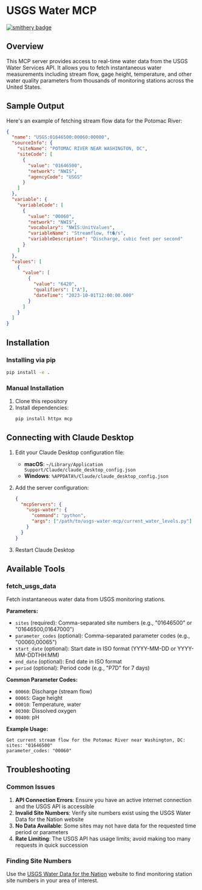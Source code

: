 # USGS Water MCP

[![smithery badge](https://smithery.ai/badge/@pgiffy/usgs-water-mcp)](https://smithery.ai/server/@pgiffy/usgs-water-mcp)

## Overview

This MCP server provides access to real-time water data from the USGS Water Services API. It allows you to fetch instantaneous water measurements including stream flow, gage height, temperature, and other water quality parameters from thousands of monitoring stations across the United States.

## Sample Output

Here's an example of fetching stream flow data for the Potomac River:

```json
{
  "name": "USGS:01646500:00060:00000",
  "sourceInfo": {
    "siteName": "POTOMAC RIVER NEAR WASHINGTON, DC",
    "siteCode": [
      {
        "value": "01646500",
        "network": "NWIS",
        "agencyCode": "USGS"
      }
    ]
  },
  "variable": {
    "variableCode": [
      {
        "value": "00060",
        "network": "NWIS",
        "vocabulary": "NWIS:UnitValues",
        "variableName": "Streamflow, ft�/s",
        "variableDescription": "Discharge, cubic feet per second"
      }
    ]
  },
  "values": [
    {
      "value": [
        {
          "value": "6420",
          "qualifiers": ["A"],
          "dateTime": "2023-10-01T12:00:00.000"
        }
      ]
    }
  ]
}
```

## Installation

### Installing via pip

```bash
pip install -e .
```

### Manual Installation

1. Clone this repository
2. Install dependencies:
   ```bash
   pip install httpx mcp
   ```

## Connecting with Claude Desktop

1. Edit your Claude Desktop configuration file:
   - **macOS**: `~/Library/Application Support/Claude/claude_desktop_config.json`
   - **Windows**: `%APPDATA%/Claude/claude_desktop_config.json`

2. Add the server configuration:
   ```json
   {
     "mcpServers": {
       "usgs-water": {
         "command": "python",
         "args": ["/path/to/usgs-water-mcp/current_water_levels.py"]
       }
     }
   }
   ```

3. Restart Claude Desktop

## Available Tools

### fetch_usgs_data

Fetch instantaneous water data from USGS monitoring stations.

**Parameters:**
- `sites` (required): Comma-separated site numbers (e.g., "01646500" or "01646500,01647000")
- `parameter_codes` (optional): Comma-separated parameter codes (e.g., "00060,00065")
- `start_date` (optional): Start date in ISO format (YYYY-MM-DD or YYYY-MM-DDTHH:MM)
- `end_date` (optional): End date in ISO format
- `period` (optional): Period code (e.g., "P7D" for 7 days)

**Common Parameter Codes:**
- `00060`: Discharge (stream flow)
- `00065`: Gage height
- `00010`: Temperature, water
- `00300`: Dissolved oxygen
- `00400`: pH

**Example Usage:**
```
Get current stream flow for the Potomac River near Washington, DC:
sites: "01646500"
parameter_codes: "00060"
```

## Troubleshooting

### Common Issues

1. **API Connection Errors**: Ensure you have an active internet connection and the USGS API is accessible
2. **Invalid Site Numbers**: Verify site numbers exist using the USGS Water Data for the Nation website
3. **No Data Available**: Some sites may not have data for the requested time period or parameters
4. **Rate Limiting**: The USGS API has usage limits; avoid making too many requests in quick succession

### Finding Site Numbers

Use the [USGS Water Data for the Nation](https://waterdata.usgs.gov/nwis) website to find monitoring station site numbers in your area of interest.